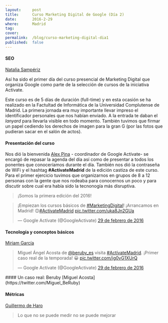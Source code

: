 ```yaml
---
layout:     post
title:      Curso Marketing Digital de Google (Día 2)
date:       2016-2-29
where:      Madrid
tag:        
cover:      
permalink:  /blog/curso-marketing-digital-dia1
published:  false
---
```


#### SEO
[Natalia Sampériz](https://twitter.com/nsamperiz)


Así ha sido el primer día del curso presencial de Marketing Digital que organiza Google como parte de la selección de cursos de la iniciativa Actívate.

Este curso es de 5 días de duración (full-time) y en esta ocasión se ha realizado en la Factultad de Informática de la Universidad Complutense de Madrid.
La primera jornada era muy importante llevar impreso el identificador personales que nos habían enviado. A la entrada te daban el *lanyard* para llevarla visible en todo momento. También tuvimos que firmar un papel cediendo los derechos de imagen para la gran G (por las fotos que pudieran sacar en el salón de actos).

#### Presentación del curso

Nos dió la bienvenida [Alex Pina](https://twitter.com/pina089) - coordinador de Google Actívate- se encargó de repasar la agenda del día así como de presentar a todos los ponentes que conoceríamos durante el día. También nos dió la contraseña de WiFi y el hashtag **#ActívateMadrid** de la edición castiza de este curso. Para el primer ejercicio tuvimos que organizarnos en grupos de 8 a 12 personas con la gente que nos rodeaba para conocernos un poco y para discutir sobre cual era había sido la tecnonogía más disruptiva.
> ¡Somos la primera edición del 2016!

<blockquote class="twitter-tweet tw-align-center" data-lang="es"><p lang="es" dir="ltr">¡Empiezan los cursos básicos de <a href="https://twitter.com/hashtag/MarketingDigital?src=hash">#MarketingDigital</a>! ¡Arrancamos en Madrid! 😊<a href="https://twitter.com/hashtag/Act%C3%ADvateMadrid?src=hash">#ActívateMadrid</a> <a href="https://t.co/uka8Jn2GUa">pic.twitter.com/uka8Jn2GUa</a></p>&mdash; Google Actívate (@GoogleActivate) <a href="https://twitter.com/GoogleActivate/status/704264713752997888">29 de febrero de 2016</a></blockquote>
<script async src="//platform.twitter.com/widgets.js" charset="utf-8"></script>

#### Tecnología y conceptos básicos
[Miriam García](https://twitter.com/MiriamGArmesto)


<blockquote class="twitter-tweet tw-align-center" data-lang="es"><p lang="es" dir="ltr">Miguel Ángel Acosta de <a href="https://twitter.com/beruby_es">@beruby_es</a> visita <a href="https://twitter.com/hashtag/Act%C3%ADvateMadrid?src=hash">#ActívateMadrid</a>. ¡Primer caso real de la temporada! 😀 <a href="https://t.co/ig0vG1XUrQ">pic.twitter.com/ig0vG1XUrQ</a></p>&mdash; Google Actívate (@GoogleActivate) <a href="https://twitter.com/GoogleActivate/status/704318263833059328">29 de febrero de 2016</a></blockquote>
<script async src="//platform.twitter.com/widgets.js" charset="utf-8"></script>
#### Un caso real: Beruby
[Miguel Acosta](https://twitter.com/Miguel_BeRuby)

#### Métricas
[Guillermo de Haro](https://twitter.com/GuillermoDeHaro)
>Lo que no se puede medir no se puede mejorar
